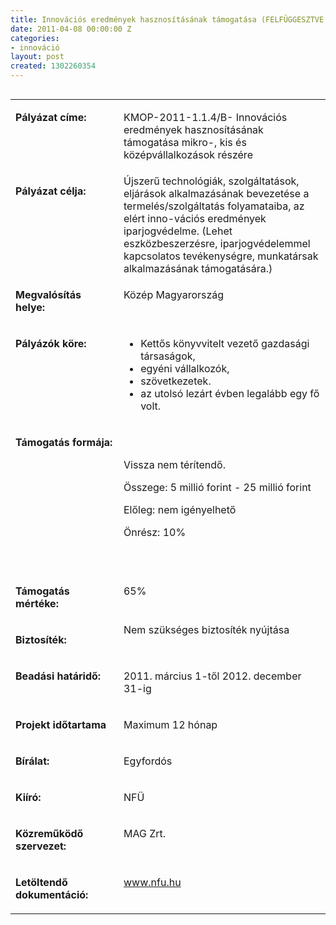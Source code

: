 ```yaml
---
title: Innovációs eredmények hasznosításának támogatása (FELFÜGGESZTVE!)
date: 2011-04-08 00:00:00 Z
categories:
- innováció
layout: post
created: 1302260354
---
```


<table align="left" border="0" cellpadding="0" cellspacing="0"><tbody><tr align="left" valign="top"><td valign="top" width="187"><p><strong>Pályázat címe:</strong></p></td><td valign="top" width="428"><p>KMOP-2011-1.1.4/B- Innovációs eredmények hasznosításának támogatása mikro-, kis és középvállalkozások részére</p></td></tr><tr align="left" valign="top"><td valign="top" width="187"><p><strong>Pályázat célja:</strong></p></td><td valign="top" width="428">Újszerű technológiák, szolgáltatások, eljárások alkalmazásának bevezetése a termelés/szolgáltatás folyamataiba, az elért inno-vációs eredmények iparjogvédelme. (Lehet eszközbeszerzésre, iparjogvédelemmel kapcsolatos tevékenységre, munkatársak alkalmazásának támogatására.)</td></tr><tr align="left" valign="top"><td valign="top" width="187"><p><strong>Megvalósítás helye:&nbsp;</strong></p></td><td valign="top" width="428"><p>Közép Magyarország</p></td></tr><tr align="left" valign="top"><td valign="top" width="187"><p><strong>Pályázók köre:&nbsp;</strong></p></td><td valign="top" width="428"><ul><li>Kettős könyvvitelt vezető gazdasági társaságok,</li><li>egyéni vállalkozók,</li><li>szövetkezetek.</li><li>az utolsó lezárt évben legalább egy fő volt.</li></ul></td></tr><tr align="left" valign="top"><td valign="top" width="187"><p><strong>Támogatás formája:</strong></p></td><td valign="top" width="428"><p>&nbsp;</p><p>Vissza nem térítendő.</p><p>Összege: 5 millió forint - 25 millió forint&nbsp;</p><p>Előleg: nem igényelhető &nbsp;</p><p>Önrész: 10%</p><p>&nbsp;</p></td></tr><tr align="left" valign="top"><td valign="top" width="187"><p><strong>Támogatás mértéke:</strong></p></td><td valign="top" width="428"><p>65%</p></td></tr><tr align="left" valign="top"><td valign="top" width="187"><p><strong>Biztosíték:</strong></p></td><td valign="top" width="428">Nem szükséges biztosíték nyújtása&nbsp;</td></tr><tr align="left" valign="top"><td valign="top" width="187"><p><strong>Beadási határidő:</strong></p></td><td valign="top" width="428"><p>2011. március 1-től 2012. december 31-ig</p></td></tr><tr align="left" valign="top"><td valign="top" width="187"><p><strong>Projekt időtartama</strong></p></td><td valign="top" width="428"><p>Maximum 12 hónap</p></td></tr><tr align="left" valign="top"><td valign="top" width="187"><p><strong>Bírálat:</strong></p></td><td valign="top" width="428"><p>Egyfordós</p></td></tr><tr align="left" valign="top"><td valign="top" width="187"><p><strong>Kiíró:</strong></p></td><td valign="top" width="428"><p>NFÜ</p></td></tr><tr align="left" valign="top"><td valign="top" width="187"><p><strong>Közreműködő szervezet:</strong></p></td><td valign="top" width="428"><p>MAG Zrt.</p></td></tr><tr align="left" valign="top"><td valign="top" width="187"><p><strong>Letöltendő dokumentáció:</strong></p></td><td valign="top" width="428"><p><a href="http://www.nfu.hu/">www.nfu.hu</a></p></td></tr></tbody></table>
